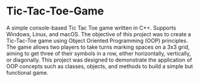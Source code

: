 # Tic-Tac-Toe-Game
A simple console-based Tic Tac Toe game written in C++.   Supports Windows, Linux, and macOS.
The objective of this project was to create a Tic-Tac-Toe game using Object
Oriented Programming (OOP) principles. The game allows two players to take 
turns marking spaces on a 3x3 grid, aiming to get three of their symbols in a row, 
either horizontally, vertically, or diagonally. This project was designed to 
demonstrate the application of OOP concepts such as classes, objects, and 
methods to build a simple but functional game.

